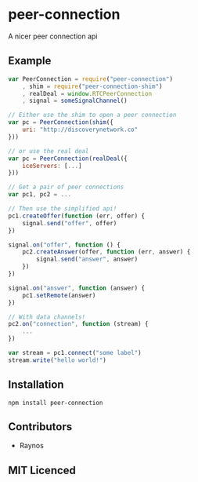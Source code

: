 # peer-connection

A nicer peer connection api

## Example

```js
var PeerConnection = require("peer-connection")
    , shim = require("peer-connection-shim")
    , realDeal = window.RTCPeerConnection
    , signal = someSignalChannel()

// Either use the shim to open a peer connection
var pc = PeerConnection(shim({
    uri: "http://discoverynetwork.co"
}))

// or use the real deal
var pc = PeerConnection(realDeal({
    iceServers: [...]
}))

// Get a pair of peer connections
var pc1, pc2 = ...

// Then use the simplified api!
pc1.createOffer(function (err, offer) {
    signal.send("offer", offer)
})

signal.on("offer", function () {
    pc2.createAnswer(offer, function (err, answer) {
        signal.send("answer", answer)
    })
})

signal.on("answer", function (answer) {
    pc1.setRemote(answer)
})

// With data channels!
pc2.on("connection", function (stream) {
    ...
})

var stream = pc1.connect("some label")
stream.write("hello world!")
```

## Installation

`npm install peer-connection`

## Contributors

 - Raynos

## MIT Licenced
